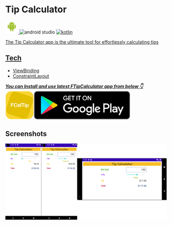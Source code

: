 # Tip Calculator

<p>
<a href="https://developer.android.com" target="_blank" rel="noreferrer"> <img src="https://raw.githubusercontent.com/devicons/devicon/master/icons/android/android-original-wordmark.svg" alt="android" width="40" height="40"/> </a>
<img src="https://upload.wikimedia.org/wikipedia/commons/9/95/Android_Studio_Icon_3.6.svg" alt="android studio" width="40" height="40"/>
 <a href="https://kotlinlang.org" target="_blank" rel="noreferrer"> <img src="https://www.vectorlogo.zone/logos/kotlinlang/kotlinlang-icon.svg" alt="kotlin" width="40" height="40"/>
 </p>
 
The Tip Calculator app is the ultimate tool for effortlessly calculating tips

## Tech

-   ViewBinding
-   ConstraintLayout

**_You can Install and use latest FTipCalculator app from below 👇_** <br> [<img src="screenshots/logo.png" height="89" /><img src="../GetItOnGooglePlay.png" height="89" />](https://play.google.com/store/apps/details?id=ca.bnnguyen.fcalculatetips)

## Screenshots

<p float="left">
  <img src="screenshots/1.png" width="1120" style="border:5px white;"/>
</p>
